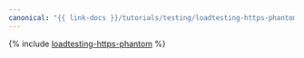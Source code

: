 ```yaml
---
canonical: "{{ link-docs }}/tutorials/testing/loadtesting-https-phantom"
---
```


{% include [loadtesting-https-phantom](../../_tutorials/loadtesting-https-phantom.md) %}